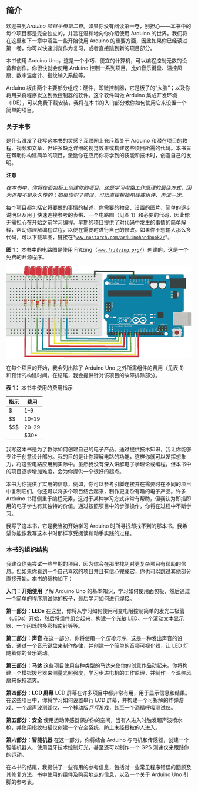 ## **简介**

欢迎来到*Arduino 项目手册第二卷*。如果你没有阅读第一卷，别担心——本书中的每个项目都是完全独立的，并旨在温和地向你介绍使用 Arduino 的世界。我们将在这里和下一章中涵盖一些开始使用 Arduino 的重要方面，因此如果你已经读过第一卷，你可以快速浏览作为复习，或者直接跳到新的项目部分。

本书使用 Arduino Uno，这是一个小巧、便宜的计算机，可以编程控制无数的设备和创作。你很快就会使用 Arduino 控制一系列项目，比如音乐键盘、温控风扇、数字温度计、指纹输入系统等。

Arduino 板由两个主要部分组成：硬件，即微控制器，它是板子的“大脑”；以及你将用来将程序发送到微控制器的软件。这个软件叫做 Arduino 集成开发环境（IDE），可以免费下载安装，我将在本书的入门部分教你如何使用它来设置一个简单的项目。

### **关于本书**

是什么激发了我写这本书的灵感？互联网上充斥着关于 Arduino 和潜在项目的教程、视频和文章，但许多缺乏详细的视觉效果或构建这些项目所需的代码。本书旨在帮助你构建简单的项目，激励你在应用你将学到的技能和技术时，创造自己的发明。

**注意**

*在本书中，你将在面包板上创建你的项目。这是学习电路工作原理的最佳方式，因为连接不是永久性的；如果你犯了错误，可以直接拔掉电线或组件，再试一次。*

每个项目都包括它将要做的事情的描述、你需要的物品、设置的图片、简单的逐步说明以及用于快速连接参考的表格、一个电路图（见图 1）和必要的代码，因此你无需担心在开始之前学习编程。早期的项目提供了对代码中发生的事情的简单解释，帮助你理解编程过程，以便在需要时进行自己的修改。如果你不想输入那么多代码，可以下载草图，链接在*[`www.nostarch.com/arduinohandbook2/`](https://www.nostarch.com/arduinohandbook2/)*。

**图 1：** 本书中的电路图是使用 Fritzing（*[`www.fritzing.org/`](http://www.fritzing.org/)*）创建的，这是一个免费的开源程序。

![Image](img/fxi-01.jpg)

在每个项目的开始，我会列出除了 Arduino Uno 之外所需组件的费用（见表 1）和预计的构建时间。在结尾，我会提供针对该项目的故障排除部分。

**表 1：** 本书中使用的费用指示

| **指示** | **费用** |
| --- | --- |
| $ | $1–$9 |
| $$ | $10–$19 |
| $$$ | $20–$29 |
| $$$$ | $30+ |

我写这本书是为了教你如何创建自己的电子产品。通过提供技术知识，我让你能够专注于创意设计部分。我的目的是让你理解电路的功能，这样你就可以发挥想象力，将这些电路应用到实际中。虽然我没有深入讲解电子学理论或编程，但本书中的项目逐步增加难度，会为你提供一个很好的起点。

本书为你提供了实用的信息，例如，你可以参考引脚连接并在需要时在不同的项目中复制它们。你还可以将多个项目结合起来，制作更复杂有趣的电子产品。许多 Arduino 书籍侧重于编程元素，这对于某种学习方式非常有帮助，但我认为即插即用的电子学也有其独特的价值。通过按照项目中的步骤操作，你将在过程中不断学习。

我写了这本书，它是我当初开始学习 Arduino 时所寻找却找不到的那本书。我希望你能像我写这本书时那样享受阅读和动手实践的过程。

### **本书的组织结构**

我建议你先尝试一些早期的项目，因为你会在那里找到对更复杂项目有帮助的信息。但如果你看到一个自己喜欢的项目并且有信心完成它，你也可以跳过其他部分直接开始。本书的结构如下：

**入门：开始使用** 了解 Arduino Uno 的基本知识，学习如何使用面包板，然后通过一个简单的程序测试你的板子，最后学习如何进行焊接。

**第一部分：LEDs** 在这里，你将从学习如何使用可变电阻控制简单的发光二极管（LEDs）开始，然后将组件组合起来，构建一个光敏 LED、一个滚动文本显示器、一个闪烁的多彩指南针等等。

**第二部分：声音** 在这一部分，你将使用一个*压电元件*，这是一种发出声音的设备，通过一个音乐键盘来制作旋律，并创建一个简单的音频可视化器，让 LED 灯随着你的音乐跳动。

**第三部分：马达** 这些项目使用各种类型的马达来使你的创意作品动起来。你将构建一个模拟拨号器来测量光照强度，学习步进电机的工作原理，并制作一个温控风扇来保持凉爽。

**第四部分：LCD 屏幕** LCD 屏幕在许多项目中都非常有用，用于显示信息和结果。在这些项目中，你将学习如何设置串行 LCD 屏幕，并构建一个可拆解的炸弹游戏、一个超声波测距仪、一个移动版*乒乓*游戏，甚至一个酒精呼吸测试仪。

**第五部分：安全** 使用运动传感器保护你的空间，当有人进入时触发超声波喷水枪，并使用指纹扫描仪创建一个安全系统，防止未经授权的人进入。

**第六部分：智能机器** 在这一部分，你将结合 Arduino 与电机和传感器，创建一个智能机器人，使用蓝牙技术控制灯光，甚至还可以制作一个 GPS 测速仪来跟踪你的运动。

在本书的结尾，我提供了一些有用的参考信息，包括对一些常见程序错误的回顾及其修复方法、书中使用的组件及购买地点的信息，以及一个关于 Arduino Uno 引脚的参考表。
